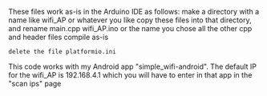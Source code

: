 These files work as-is in the Arduino IDE as follows:
    make a directory with a name like wifi_AP or whatever you like
    copy these files into that directory, and rename main.cpp wifi_AP.ino or the name you chose
    all the other cpp and header files compile as-is
    
    delete the file platformio.ini 

This code works with my Android app "simple_wifi-android". The default IP for the wifi_AP is 192.168.4.1 which you will have to enter in that app in the "scan ips" page

